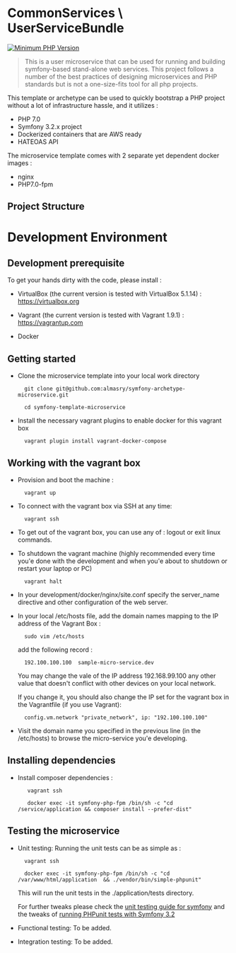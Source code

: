 CommonServices \ UserServiceBundle 
==================================
   
[![Minimum PHP Version](https://img.shields.io/badge/php-%3E%3D%207.0-8892BF.svg?style=flat-square)](https://php.net/)

> This is a user microservice that can be used for running and building symfony-based stand-alone web services. This project follows 
a number of the best practices of designing microservices and PHP standards but is not a one-size-fits tool for all php projects. 

This template or archetype can be used to quickly bootstrap a PHP project without a lot of infrastructure hassle, and it utilizes :

* PHP 7.0
* Symfony 3.2.x project 
* Dockerized containers that are AWS ready
* HATEOAS API  

The microservice template comes with 2  separate yet dependent docker images :
    
* nginx 
* PHP7.0-fpm

## Project Structure   
    
    
Development Environment  
=========================

## Development prerequisite

To get your hands dirty with the code, please install  :

- VirtualBox (the current version is tested with VirtualBox 5.1.14) :  https://virtualbox.org 

- Vagrant (the current version is tested with Vagrant 1.9.1) : https://vagrantup.com

- Docker  


## Getting started  

- Clone the microservice template into your local work directory 
  
        git clone git@github.com:almasry/symfony-archetype-microservice.git
        
        cd symfony-template-microservice 

- Install the necessary vagrant plugins to enable docker for this vagrant box 

        vagrant plugin install vagrant-docker-compose
        

    
## Working with the vagrant box 

- Provision and boot the machine :
        
        vagrant up

- To connect with the vagrant box via SSH at any time:

        vagrant ssh
    
- To get out of the vagrant box, you can use any of : logout or exit linux commands.
    
- To shutdown the vagrant machine (highly recommended every time you'e done with the development and when you'e about to shutdown 
    or restart your laptop or PC)

        vagrant halt 

- In your development/docker/nginx/site.conf specify the server_name directive and other configuration of the web server.

- In your local /etc/hosts  file, add the domain names mapping to the IP address of the Vagrant Box :
 
        sudo vim /etc/hosts 
        
    add the following record :
        
        192.100.100.100  sample-micro-service.dev 
        
    You may change the vale of the IP address 192.168.99.100 any other value that doesn't conflict with other devices on your local network.
     
    If you change it, you should also change the IP set for the vagrant box in the Vagrantfile (if you use Vagrant):
     
        config.vm.network "private_network", ip: "192.100.100.100"
        
        
-    Visit the domain name you specified in the previous line (in the /etc/hosts) to browse the micro-service you'e developing.  


## Installing dependencies 

-    Install composer dependencies :
     
            vagrant ssh 
            
            docker exec -it symfony-php-fpm /bin/sh -c "cd /service/application && composer install --prefer-dist"


## Testing the microservice   

- Unit testing: Running the unit tests can be as simple as : 

        vagrant ssh 
            
        docker exec -it symfony-php-fpm /bin/sh -c "cd /var/www/html/application  && ./vendor/bin/simple-phpunit"

    This will run the unit tests in the ./application/tests directory.
    
    For further tweaks please check the [unit testing guide for symfony](http://symfony.com/doc/current/create_framework/unit_testing.html) and the tweaks of [running PHPunit tests with Symfony 3.2](http://symfony.com/blog/how-to-solve-phpunit-issues-in-symfony-3-2-applications) 
    
    
- Functional testing: To be added.

- Integration testing: To be added.
